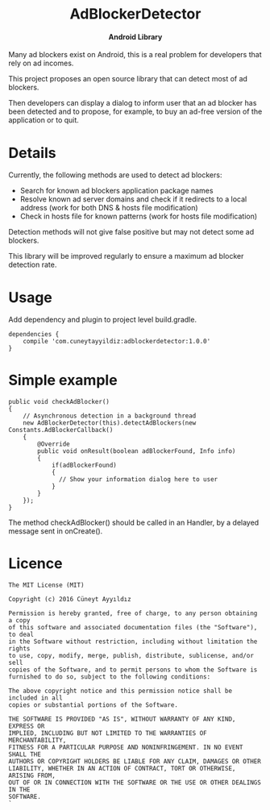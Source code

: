 <h1 align="center">AdBlockerDetector</h1>
<h4 align="center">Android Library</h4>

Many ad blockers exist on Android, this is a real problem for developers that rely on ad incomes.

This project proposes an open source library that can detect most of ad blockers.

Then developers can display a dialog to inform user that an ad blocker has been detected and to propose, for example, to buy an ad-free version of the application or to quit.

# Details
Currently, the following methods are used to detect ad blockers:
  * Search for known ad blockers application package names
  * Resolve known ad server domains and check if it redirects to a local address (work for both DNS & hosts file modification)
  * Check in hosts file for known patterns (work for hosts file modification)

Detection methods will not give false positive but may not detect some ad blockers.

This library will be improved regularly to ensure a maximum ad blocker detection rate.

# Usage
Add dependency and plugin to project level build.gradle.
```
dependencies {
    compile 'com.cuneytayyildiz:adblockerdetector:1.0.0'
}
```

# Simple example
```
public void checkAdBlocker()
{
    // Asynchronous detection in a background thread
    new AdBlockerDetector(this).detectAdBlockers(new Constants.AdBlockerCallback()
    {
        @Override
        public void onResult(boolean adBlockerFound, Info info)
        {
            if(adBlockerFound)
            {
              // Show your information dialog here to user
            }
        }   
    });
}
```
The method checkAdBlocker() should be called in an Handler, by a delayed message sent in onCreate().

# Licence
```
The MIT License (MIT)

Copyright (c) 2016 Cüneyt Ayyıldız

Permission is hereby granted, free of charge, to any person obtaining a copy
of this software and associated documentation files (the "Software"), to deal
in the Software without restriction, including without limitation the rights
to use, copy, modify, merge, publish, distribute, sublicense, and/or sell
copies of the Software, and to permit persons to whom the Software is
furnished to do so, subject to the following conditions:

The above copyright notice and this permission notice shall be included in all
copies or substantial portions of the Software.

THE SOFTWARE IS PROVIDED "AS IS", WITHOUT WARRANTY OF ANY KIND, EXPRESS OR
IMPLIED, INCLUDING BUT NOT LIMITED TO THE WARRANTIES OF MERCHANTABILITY,
FITNESS FOR A PARTICULAR PURPOSE AND NONINFRINGEMENT. IN NO EVENT SHALL THE
AUTHORS OR COPYRIGHT HOLDERS BE LIABLE FOR ANY CLAIM, DAMAGES OR OTHER
LIABILITY, WHETHER IN AN ACTION OF CONTRACT, TORT OR OTHERWISE, ARISING FROM,
OUT OF OR IN CONNECTION WITH THE SOFTWARE OR THE USE OR OTHER DEALINGS IN THE
SOFTWARE.
`
